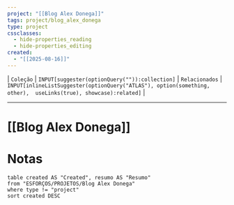 ```yaml
---
project: "[[Blog Alex Donega]]"
tags: project/blog_alex_donega
type: project
cssclasses:
  - hide-properties_reading
  - hide-properties_editing
created:
  - "[[2025-08-16]]"
---
```

| `Coleção` | `INPUT[suggester(optionQuery("")):collection]`   | `Relacionados` | `INPUT[inlineListSuggester(optionQuery("ATLAS"), option(something, other),  useLinks(true), showcase):related]`  |

---
# [[Blog Alex Donega]] 

#  Notas

```dataview
table created AS "Created", resumo AS "Resumo"
from "ESFORÇOS/PROJETOS/Blog Alex Donega"
where type != "project"
sort created DESC
```


